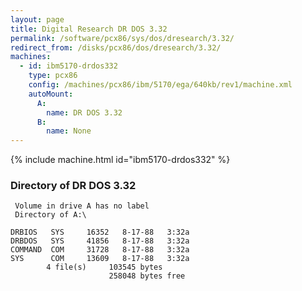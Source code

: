 ```yaml
---
layout: page
title: Digital Research DR DOS 3.32
permalink: /software/pcx86/sys/dos/dresearch/3.32/
redirect_from: /disks/pcx86/dos/dresearch/3.32/
machines:
  - id: ibm5170-drdos332
    type: pcx86
    config: /machines/pcx86/ibm/5170/ega/640kb/rev1/machine.xml
    autoMount:
      A:
        name: DR DOS 3.32
      B:
        name: None
---
```


{% include machine.html id="ibm5170-drdos332" %}

### Directory of DR DOS 3.32

     Volume in drive A has no label
     Directory of A:\

    DRBIOS   SYS     16352   8-17-88   3:32a
    DRBDOS   SYS     41856   8-17-88   3:32a
    COMMAND  COM     31728   8-17-88   3:32a
    SYS      COM     13609   8-17-88   3:32a
            4 file(s)     103545 bytes
                          258048 bytes free
